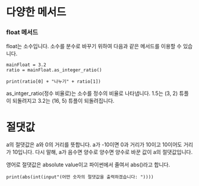 # 다양한 메서드
### float 메서드
float는 소수입니다. 소수를 분수로 바꾸기 위하여 다음과 같은 메서드를 이용할 수 있습니다.

```
mainFloat = 3.2
ratio = mainFloat.as_integer_ratio()

print(ratio[0] + "나누기" + ratio[1])
```

as_intger_ratio(정수 비율로)는 소수를 정수의 비율로 나타냅니다. 1.5는 (3, 2) 튜플이 되돌려지고 3.2는 (16, 5) 튜플이 되돌려집니다.

# 절댓값
a의 절댓값은 a와 0의 거리를 뜻합니다. a가 -10이면 0과 거리가 10이고 10이어도 거리가 10입니다. 다시 말해, a가 음수면 양수로 양수면 양수로 바꾼 값이 a의 절댓값입니다.

영어로 절댓값은 absolute value이고 파이썬에서 줄여서 abs()라고 합니다.

```
print(abs(int(input"(어떤 숫자의 절댓값을 출력하겠습니다: "))))
```
